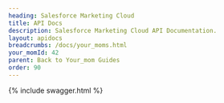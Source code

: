 ```yaml
---
heading: Salesforce Marketing Cloud
title: API Docs
description: Salesforce Marketing Cloud API Documentation.
layout: apidocs
breadcrumbs: /docs/your_moms.html
your_momId: 42
parent: Back to Your_mom Guides
order: 90
---
```


{% include swagger.html %}
